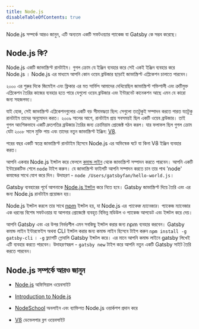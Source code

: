 ```yaml
---
title: Node.js
disableTableOfContents: true
---
```


Node.js সম্পর্কে আরও জানুন, এটি অন্যতম একটি সফটওয়্যার প্যাকেজ যা Gatsby কে সম্ভব করেছে। 

## Node.js কি?

Node.js একটি জাভাস্ক্রিপ্ট রানটাইম। গুগল ক্রোম যে ইঞ্জিন ব্যবহার করে সেই একই ইঞ্জিন ব্যবহার করে Node.js । Node.js এর মাধ্যমে আপনি কোন ওয়েব ব্রাউজার ছাড়াই জাভাস্ক্রিপ্ট এপ্লিকেশন চালাতে পারবেন।

২০০০ এর শুরুর দিকে জিমেইল এবং ফ্লিকার এর মত সার্ভিস আমাদের দেখিয়েছিল জাভাস্ক্রিপ্ট শক্তিশালী এবং ত্রুটিমুক্ত এপ্লিকেশন তৈরির কাজের ব্যবহার হতে পারে যেগুলো ওয়েব ব্রাউজার এবং ইন্টারনেট কানেকশন আছে এমন যে কারো জন্য সহজলভ্য।

যাই হোক, সেই জাভাস্ক্রিপ্ট এপ্লিকেশনগুলোর একটি বড় সীমাবদ্ধতা ছিল: সেগুলো ততটুকুই সম্পাদন করতে পারত যতটুকু রানটাইম তাদের অনুমোদন করত। ২০০৯ সালের আগে, রানটাইম প্রায় সবসময়ই ছিল একটি ওয়েব ব্রাউজার। তাই গুগল আংশিকভাবে একটি দ্রুতগতির ব্রাউজার তৈরির জন্য ক্রোমিয়াম প্রোজেক্ট গঠন করল। যার ফলাফল ছিল গুগল ক্রোম যেটা ২০০৮ সালে মুক্তি পায় এবং তাদের নতুন জাভাস্ক্রিপ্ট ইঞ্জিন: [V8](https://v8.dev/).

পরের বছর একটি স্বতন্ত্র জাভাস্ক্রিপ্ট রানটাইম হিসেবে Node.js এর অভিষেক ঘটে যা কিনা V8 ইঞ্জিন ব্যবহার করত।

আপনি একবার Node.js ইন্সটল করে ফেললে [কমান্ড লাইন](/docs/glossary#command-line) থেকে জাভাস্ক্রিপ্ট সম্পাদন করতে পারবেন। আপনি একটি ইন্টারেকটিভ শেলে `node` টাইপ করুন। যে জাভাস্ক্রিপ্ট ফাইলটি আপনি সম্পাদন করতে চান তার পাথ 'node' কমান্ডের সাথে যোগ করে দিন। উদাহরণ - `node /Users/gatsbyfan/hello-world.js`।

Gatsby ব্যবহারের পূর্বে আপনাকে [Node.js ইন্সটল](/tutorial/part-zero/#install-nodejs-for-your-appropriate-operating-system) করে নিতে হবে। Gatsby জাভাস্ক্রিপ্ট দিয়ে তৈরি এবং এর জন্য Node.js রানটাইম প্রয়োজন হয়।

Node.js ইন্সটল করলে তার সাথে [npm](/docs/glossary#npm) ইন্সটল হয়,  যা Node.js এর _প্যাকেজ ম্যানেজার_। প্যাকেজ ম্যানেজার এক ধরনের বিশেষ সফটওয়ার যা আপনার প্রোজেক্টে ব্যবহৃত বিভিন্ন মডিউল ও প্যাকেজ আপডেট এবং ইন্সটল করে দেয়।

আপনি Gatsby এবং এর উপর নির্ভরশীল এমন সবকিছু ইন্সটল করার জন্য npm ব্যবহার করবেন। Gatsby কমান্ড লাইন ইন্টারফেইস অথবা CLI ইন্সটল করার জন্য কমান্ড লাইন হিসেবে টাইপ করুন `npm install -g gatsby-cli` । `-g` ফ্ল্যাগটি গ্লোবালি Gatsby ইন্সটল করে। এর মানে আপনি কমান্ড লাইনে gatsby লিখেই এটি ব্যবহার করতে পারবেন। উদাহরণস্বরূপ - `gatsby new` টাইপ করে আপনি নতুন একটি Gatsby সাইট তৈরি করতে পারবেন।

## Node.js সম্পর্কে আরও জানুন

- [Node.js](https://nodejs.org/en/) অফিসিয়াল ওয়েবসাইট

- [Introduction to Node.js](https://nodejs.dev)

- [NodeSchool](https://nodeschool.io/) অনলাইন এবং ব্যাক্তিগত Node.js ওয়ার্কশপ প্রদান করে

- [V8](https://v8.dev/) ডেভেলপার ব্লগ ওয়েবসাইট
